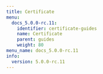 ```yaml
---
title: Certificate
menu:
  docs_5.0.0-rc.11:
    identifier: certificate-guides
    name: Certificate
    parent: guides
    weight: 80
menu_name: docs_5.0.0-rc.11
info:
  version: 5.0.0-rc.11
---
```


